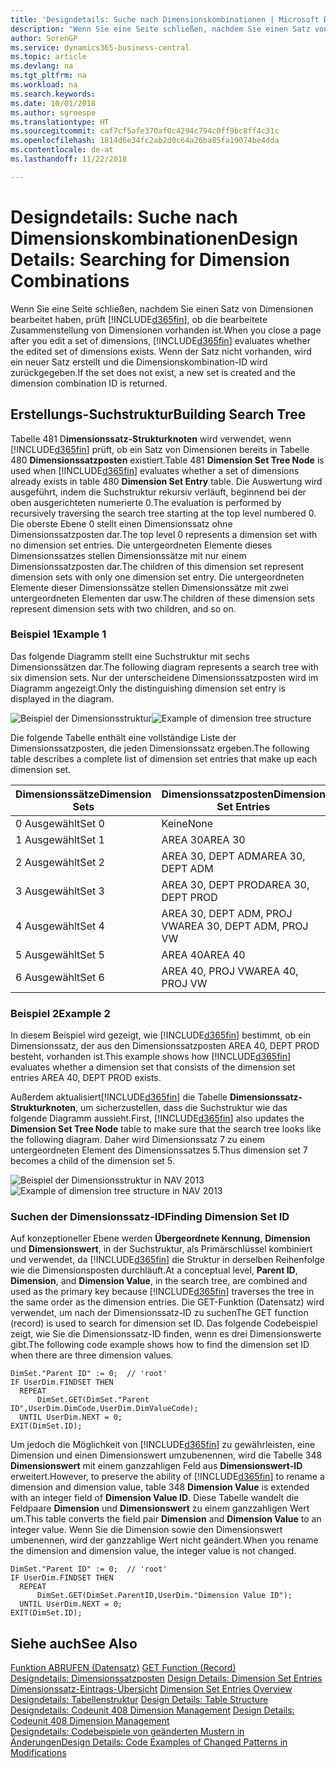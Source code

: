 ```yaml
---
title: 'Designdetails: Suche nach Dimensionskombinationen | Microsoft Docs'
description: "Wenn Sie eine Seite schließen, nachdem Sie einen Satz von Dimensionen bearbeitet haben, prüft Business Central, ob die bearbeitete Zusammenstellung von Dimensionen vorhanden ist. Wenn der Satz nicht vorhanden, wird ein neuer Satz erstellt und die Dimensionskombination-ID wird zurückgegeben."
author: SorenGP
ms.service: dynamics365-business-central
ms.topic: article
ms.devlang: na
ms.tgt_pltfrm: na
ms.workload: na
ms.search.keywords: 
ms.date: 10/01/2018
ms.author: sgroespe
ms.translationtype: HT
ms.sourcegitcommit: caf7cf5afe370af0c4294c794c0ff9bc8ff4c31c
ms.openlocfilehash: 1814d6e34fc2ab2d0c64a26ba85fa19074be4dda
ms.contentlocale: de-at
ms.lasthandoff: 11/22/2018

---
```

# <a name="design-details-searching-for-dimension-combinations"></a><span data-ttu-id="283a8-104">Designdetails: Suche nach Dimensionskombinationen</span><span class="sxs-lookup"><span data-stu-id="283a8-104">Design Details: Searching for Dimension Combinations</span></span>
<span data-ttu-id="283a8-105">Wenn Sie eine Seite schließen, nachdem Sie einen Satz von Dimensionen bearbeitet haben, prüft [!INCLUDE[d365fin](includes/d365fin_md.md)], ob die bearbeitete Zusammenstellung von Dimensionen vorhanden ist.</span><span class="sxs-lookup"><span data-stu-id="283a8-105">When you close a page after you edit a set of dimensions, [!INCLUDE[d365fin](includes/d365fin_md.md)] evaluates whether the edited set of dimensions exists.</span></span> <span data-ttu-id="283a8-106">Wenn der Satz nicht vorhanden, wird ein neuer Satz erstellt und die Dimensionskombination-ID wird zurückgegeben.</span><span class="sxs-lookup"><span data-stu-id="283a8-106">If the set does not exist, a new set is created and the dimension combination ID is returned.</span></span>  

## <a name="building-search-tree"></a><span data-ttu-id="283a8-107">Erstellungs-Suchstruktur</span><span class="sxs-lookup"><span data-stu-id="283a8-107">Building Search Tree</span></span>  
 <span data-ttu-id="283a8-108">Tabelle 481 D**imensionssatz-Strukturknoten** wird verwendet, wenn [!INCLUDE[d365fin](includes/d365fin_md.md)] prüft, ob ein Satz von Dimensionen bereits in Tabelle 480 **Dimensionssatzposten** existiert.</span><span class="sxs-lookup"><span data-stu-id="283a8-108">Table 481 **Dimension Set Tree Node** is used when [!INCLUDE[d365fin](includes/d365fin_md.md)] evaluates whether a set of dimensions already exists in table 480 **Dimension Set Entry** table.</span></span> <span data-ttu-id="283a8-109">Die Auswertung wird ausgeführt, indem die Suchstruktur rekursiv verläuft, beginnend bei der oben ausgerichteten numerierte 0.</span><span class="sxs-lookup"><span data-stu-id="283a8-109">The evaluation is performed by recursively traversing the search tree starting at the top level numbered 0.</span></span> <span data-ttu-id="283a8-110">Die oberste Ebene 0 stellt einen Dimensionssatz ohne Dimensionssatzposten dar.</span><span class="sxs-lookup"><span data-stu-id="283a8-110">The top level 0 represents a dimension set with no dimension set entries.</span></span> <span data-ttu-id="283a8-111">Die untergeordneten Elemente dieses Dimensionssatzes stellen Dimensionssätze mit nur einem Dimensionssatzposten dar.</span><span class="sxs-lookup"><span data-stu-id="283a8-111">The children of this dimension set represent dimension sets with only one dimension set entry.</span></span> <span data-ttu-id="283a8-112">Die untergeordneten Elemente dieser Dimensionssätze stellen Dimensionssätze mit zwei untergeordneten Elementen dar usw.</span><span class="sxs-lookup"><span data-stu-id="283a8-112">The children of these dimension sets represent dimension sets with two children, and so on.</span></span>  

### <a name="example-1"></a><span data-ttu-id="283a8-113">Beispiel 1</span><span class="sxs-lookup"><span data-stu-id="283a8-113">Example 1</span></span>  
 <span data-ttu-id="283a8-114">Das folgende Diagramm stellt eine Suchstruktur mit sechs Dimensionssätzen dar.</span><span class="sxs-lookup"><span data-stu-id="283a8-114">The following diagram represents a search tree with six dimension sets.</span></span> <span data-ttu-id="283a8-115">Nur der unterscheidene Dimensionssatzposten wird im Diagramm angezeigt.</span><span class="sxs-lookup"><span data-stu-id="283a8-115">Only the distinguishing dimension set entry is displayed in the diagram.</span></span>  

 <span data-ttu-id="283a8-116">![Beispiel der Dimensionsstruktur](media/nav2013_dimension_tree.png "Beispiel der Dimensionsstruktur")</span><span class="sxs-lookup"><span data-stu-id="283a8-116">![Example of dimension tree structure](media/nav2013_dimension_tree.png "Example of dimension tree structure")</span></span>  

 <span data-ttu-id="283a8-117">Die folgende Tabelle enthält eine vollständige Liste der Dimensionssatzposten, die jeden Dimensionssatz ergeben.</span><span class="sxs-lookup"><span data-stu-id="283a8-117">The following table describes a complete list of dimension set entries that make up each dimension set.</span></span>  

|<span data-ttu-id="283a8-118">Dimensionssätze</span><span class="sxs-lookup"><span data-stu-id="283a8-118">Dimension Sets</span></span>|<span data-ttu-id="283a8-119">Dimensionssatzposten</span><span class="sxs-lookup"><span data-stu-id="283a8-119">Dimension Set Entries</span></span>|  
|--------------------|---------------------------|  
|<span data-ttu-id="283a8-120">0 Ausgewählt</span><span class="sxs-lookup"><span data-stu-id="283a8-120">Set 0</span></span>|<span data-ttu-id="283a8-121">Keine</span><span class="sxs-lookup"><span data-stu-id="283a8-121">None</span></span>|  
|<span data-ttu-id="283a8-122">1 Ausgewählt</span><span class="sxs-lookup"><span data-stu-id="283a8-122">Set 1</span></span>|<span data-ttu-id="283a8-123">AREA 30</span><span class="sxs-lookup"><span data-stu-id="283a8-123">AREA 30</span></span>|  
|<span data-ttu-id="283a8-124">2 Ausgewählt</span><span class="sxs-lookup"><span data-stu-id="283a8-124">Set 2</span></span>|<span data-ttu-id="283a8-125">AREA 30, DEPT ADM</span><span class="sxs-lookup"><span data-stu-id="283a8-125">AREA 30, DEPT ADM</span></span>|  
|<span data-ttu-id="283a8-126">3 Ausgewählt</span><span class="sxs-lookup"><span data-stu-id="283a8-126">Set 3</span></span>|<span data-ttu-id="283a8-127">AREA 30, DEPT PROD</span><span class="sxs-lookup"><span data-stu-id="283a8-127">AREA 30, DEPT PROD</span></span>|  
|<span data-ttu-id="283a8-128">4 Ausgewählt</span><span class="sxs-lookup"><span data-stu-id="283a8-128">Set 4</span></span>|<span data-ttu-id="283a8-129">AREA 30, DEPT ADM, PROJ VW</span><span class="sxs-lookup"><span data-stu-id="283a8-129">AREA 30, DEPT ADM, PROJ VW</span></span>|  
|<span data-ttu-id="283a8-130">5 Ausgewählt</span><span class="sxs-lookup"><span data-stu-id="283a8-130">Set 5</span></span>|<span data-ttu-id="283a8-131">AREA 40</span><span class="sxs-lookup"><span data-stu-id="283a8-131">AREA 40</span></span>|  
|<span data-ttu-id="283a8-132">6 Ausgewählt</span><span class="sxs-lookup"><span data-stu-id="283a8-132">Set 6</span></span>|<span data-ttu-id="283a8-133">AREA 40, PROJ VW</span><span class="sxs-lookup"><span data-stu-id="283a8-133">AREA 40, PROJ VW</span></span>|  

### <a name="example-2"></a><span data-ttu-id="283a8-134">Beispiel 2</span><span class="sxs-lookup"><span data-stu-id="283a8-134">Example 2</span></span>  
 <span data-ttu-id="283a8-135">In diesem Beispiel wird gezeigt, wie [!INCLUDE[d365fin](includes/d365fin_md.md)] bestimmt, ob ein Dimensionssatz, der aus den Dimensionssatzposten AREA 40, DEPT PROD besteht, vorhanden ist.</span><span class="sxs-lookup"><span data-stu-id="283a8-135">This example shows how [!INCLUDE[d365fin](includes/d365fin_md.md)] evaluates whether a dimension set that consists of the dimension set entries AREA 40, DEPT PROD exists.</span></span>  

 <span data-ttu-id="283a8-136">Außerdem aktualisiert[!INCLUDE[d365fin](includes/d365fin_md.md)] die Tabelle **Dimensionssatz-Strukturknoten**, um sicherzustellen, dass die Suchstruktur wie das folgende Diagramm aussieht.</span><span class="sxs-lookup"><span data-stu-id="283a8-136">First, [!INCLUDE[d365fin](includes/d365fin_md.md)] also updates the **Dimension Set Tree Node** table to make sure that the search tree looks like the following diagram.</span></span> <span data-ttu-id="283a8-137">Daher wird Dimensionssatz 7 zu einem untergeordneten Element des Dimensionssatzes 5.</span><span class="sxs-lookup"><span data-stu-id="283a8-137">Thus dimension set 7 becomes a child of the dimension set 5.</span></span>  

 <span data-ttu-id="283a8-138">![Beispiel der Dimensionsstruktur in NAV 2013](media/nav2013_dimension_tree_example2.png "Beispiel der Dimensionsstruktur in NAV 2013")</span><span class="sxs-lookup"><span data-stu-id="283a8-138">![Example of dimension tree structure in NAV 2013](media/nav2013_dimension_tree_example2.png "Example of dimension tree structure in NAV 2013")</span></span>  

### <a name="finding-dimension-set-id"></a><span data-ttu-id="283a8-139">Suchen der Dimensionssatz-ID</span><span class="sxs-lookup"><span data-stu-id="283a8-139">Finding Dimension Set ID</span></span>  
 <span data-ttu-id="283a8-140">Auf konzeptioneller Ebene werden **Übergeordnete Kennung**, **Dimension** und **Dimensionswert**, in der Suchstruktur, als Primärschlüssel kombiniert und verwendet, da [!INCLUDE[d365fin](includes/d365fin_md.md)] die Struktur in derselben Reihenfolge wie die Dimensionsposten durchläuft.</span><span class="sxs-lookup"><span data-stu-id="283a8-140">At a conceptual level, **Parent ID**, **Dimension**, and **Dimension Value**, in the search tree, are combined and used as the primary key because [!INCLUDE[d365fin](includes/d365fin_md.md)] traverses the tree in the same order as the dimension entries.</span></span> <span data-ttu-id="283a8-141">Die GET-Funktion (Datensatz) wird verwendet, um nach der Dimensionssatz-ID zu suchen</span><span class="sxs-lookup"><span data-stu-id="283a8-141">The GET function (record) is used to search for dimension set ID.</span></span> <span data-ttu-id="283a8-142">Das folgende Codebeispiel zeigt, wie Sie die Dimensionssatz-ID finden, wenn es drei Dimensionswerte gibt.</span><span class="sxs-lookup"><span data-stu-id="283a8-142">The following code example shows how to find the dimension set ID when there are three dimension values.</span></span>  

```  
DimSet."Parent ID" := 0;  // 'root'  
IF UserDim.FINDSET THEN  
  REPEAT  
      DimSet.GET(DimSet."Parent ID",UserDim.DimCode,UserDim.DimValueCode);  
  UNTIL UserDim.NEXT = 0;  
EXIT(DimSet.ID);  

```  

 <span data-ttu-id="283a8-143">Um jedoch die Möglichkeit von [!INCLUDE[d365fin](includes/d365fin_md.md)] zu gewährleisten, eine Dimension und einen Dimensionswert umzubenennen, wird die Tabelle 348 **Dimensionswert** mit einem ganzzahligen Feld aus **Dimensionswert-ID** erweitert.</span><span class="sxs-lookup"><span data-stu-id="283a8-143">However, to preserve the ability of [!INCLUDE[d365fin](includes/d365fin_md.md)] to rename a dimension and dimension value, table 348 **Dimension Value** is extended with an integer field of **Dimension Value ID**.</span></span> <span data-ttu-id="283a8-144">Diese Tabelle wandelt die Feldpaare **Dimension** und **Dimensionswert** zu einem ganzzahligen Wert um.</span><span class="sxs-lookup"><span data-stu-id="283a8-144">This table converts the field pair **Dimension** and **Dimension Value** to an integer value.</span></span> <span data-ttu-id="283a8-145">Wenn Sie die Dimension sowie den Dimensionswert umbenennen, wird der ganzzahlige Wert nicht geändert.</span><span class="sxs-lookup"><span data-stu-id="283a8-145">When you rename the dimension and dimension value, the integer value is not changed.</span></span>  

```  
DimSet."Parent ID" := 0;  // 'root'  
IF UserDim.FINDSET THEN  
  REPEAT  
      DimSet.GET(DimSet.ParentID,UserDim."Dimension Value ID");  
  UNTIL UserDim.NEXT = 0;  
EXIT(DimSet.ID);  

```  

## <a name="see-also"></a><span data-ttu-id="283a8-146">Siehe auch</span><span class="sxs-lookup"><span data-stu-id="283a8-146">See Also</span></span>  
 <span data-ttu-id="283a8-147">[Funktion ABRUFEN (Datensatz)](/dynamics-nav/GET-Function--Record-)  </span><span class="sxs-lookup"><span data-stu-id="283a8-147">[GET Function (Record)](/dynamics-nav/GET-Function--Record-)  </span></span>  
 <span data-ttu-id="283a8-148">[Designdetails: Dimensionssatzposten](design-details-dimension-set-entries.md) </span><span class="sxs-lookup"><span data-stu-id="283a8-148">[Design Details: Dimension Set Entries](design-details-dimension-set-entries.md) </span></span>  
 <span data-ttu-id="283a8-149">[Dimensionssatz-Eintrags-Übersicht](design-details-dimension-set-entries-overview.md) </span><span class="sxs-lookup"><span data-stu-id="283a8-149">[Dimension Set Entries Overview](design-details-dimension-set-entries-overview.md) </span></span>  
 <span data-ttu-id="283a8-150">[Designdetails: Tabellenstruktur](design-details-table-structure.md) </span><span class="sxs-lookup"><span data-stu-id="283a8-150">[Design Details: Table Structure](design-details-table-structure.md) </span></span>  
 <span data-ttu-id="283a8-151">[Designdetails: Codeunit 408 Dimension Management](design-details-codeunit-408-dimension-management.md) </span><span class="sxs-lookup"><span data-stu-id="283a8-151">[Design Details: Codeunit 408 Dimension Management](design-details-codeunit-408-dimension-management.md) </span></span>  
 [<span data-ttu-id="283a8-152">Designdetails: Codebeispiele von geänderten Mustern in Änderungen</span><span class="sxs-lookup"><span data-stu-id="283a8-152">Design Details: Code Examples of Changed Patterns in Modifications</span></span>](design-details-code-examples-of-changed-patterns-in-modifications.md)

